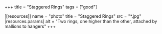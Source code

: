 +++
title = "Staggered Rings"
tags = ["good"]

[[resources]]
    name = "photo"
    title = "Staggered Rings"
    src = "*.jpg"
    [resources.params]
        alt = "Two rings, one higher than the other, attached by mallions to hangers"
+++